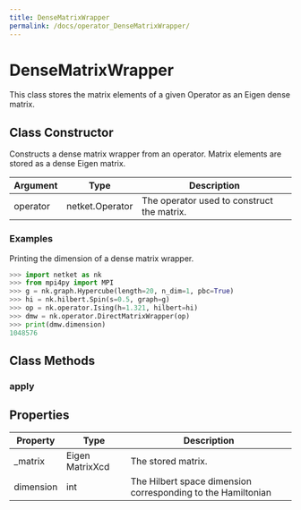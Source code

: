 ```yaml
---
title: DenseMatrixWrapper
permalink: /docs/operator_DenseMatrixWrapper/
---
```

# DenseMatrixWrapper
This class stores the matrix elements of
 a given Operator as an Eigen dense matrix.

## Class Constructor
Constructs a dense matrix wrapper from an operator. Matrix elements are
stored as a dense Eigen matrix.

|Argument|     Type      |               Description                |
|--------|---------------|------------------------------------------|
|operator|netket.Operator|The operator used to construct the matrix.|


### Examples
Printing the dimension of a dense matrix wrapper.

```python
>>> import netket as nk
>>> from mpi4py import MPI
>>> g = nk.graph.Hypercube(length=20, n_dim=1, pbc=True)
>>> hi = nk.hilbert.Spin(s=0.5, graph=g)
>>> op = nk.operator.Ising(h=1.321, hilbert=hi)
>>> dmw = nk.operator.DirectMatrixWrapper(op)
>>> print(dmw.dimension)
1048576

```




## Class Methods 
### apply
## Properties

|Property |      Type      |                         Description                         |
|---------|----------------|-------------------------------------------------------------|
|_matrix  |Eigen MatrixXcd | The stored matrix.                                          |
|dimension|int             | The Hilbert space dimension corresponding to the Hamiltonian|

